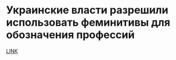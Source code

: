 # Украинские власти разрешили использовать феминитивы для обозначения профессий



[LINK](https://varlamov.ru/4007503.html)
